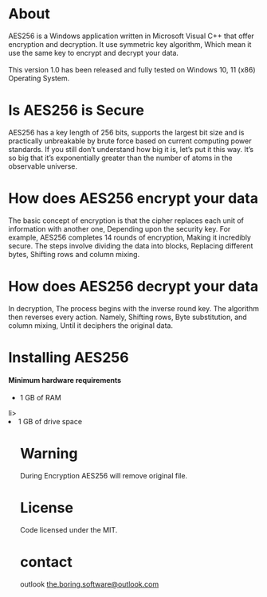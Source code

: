 # About
AES256 is a Windows application written in Microsoft Visual C++ that offer encryption and decryption. It use symmetric key algorithm, Which mean it use the same key to encrypt and decrypt your data.
<br>
<br>
This version 1.0 has been released and fully tested on Windows 10, 11 (x86) Operating System.

# Is AES256 is Secure

AES256 has a key length of 256 bits, supports the largest bit size and is practically unbreakable by brute force based on current computing power standards. If you still don’t understand how big it is, let’s put it this way. It’s so big that it’s exponentially greater than the number of atoms in the observable universe.

# How does AES256 encrypt your data
The basic concept of encryption is that the cipher replaces each unit of information with another one, Depending upon the security key. For example, AES256 completes 14 rounds of encryption, Making it incredibly secure. The steps involve dividing the data into blocks, Replacing different bytes, Shifting rows and column mixing.

# How does AES256 decrypt your data
In decryption, The process begins with the inverse round key. The algorithm then reverses every action. Namely, Shifting rows, Byte substitution, and column mixing, Until it deciphers the original data.

# Installing AES256 
<h4> Minimum hardware requirements </h4>
<ul = *> 
<li> 1 GB of RAM </ul>li>
<li> 1 GB of drive space </li>
<ul>

# Warning
During Encryption AES256 will remove original file.

# License
Code licensed under the MIT.

# contact
outlook  the.boring.software@outlook.com

